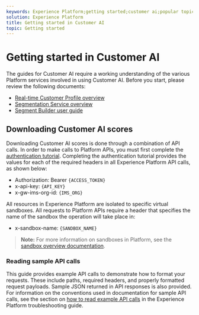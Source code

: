 ```yaml
---
keywords: Experience Platform;getting started;customer ai;popular topics
solution: Experience Platform
title: Getting started in Customer AI
topic: Getting started
---
```


# Getting started in Customer AI

The guides for Customer AI require a working understanding of the various Platform services involved in using Customer AI. Before you start, please review the following documents:

- [Real-time Customer Profile overview](../../rtcdp/overview.md)
- [Segmentation Service overview](../../segmentation/home.md)
- [Segment Builder user guide](../../segmentation/tutorials/create-a-segment.md)

## Downloading Customer AI scores

Downloading Customer AI scores is done through a combination of API calls. In order to make calls to Platform APIs, you must first complete the [authentication tutorial](../../tutorials/authentication.md). Completing the authentication tutorial provides the values for each of the required headers in all Experience Platform API calls, as shown below:

- Authorization: Bearer `{ACCESS_TOKEN}`
- x-api-key: `{API_KEY}`
- x-gw-ims-org-id: `{IMS_ORG}`

All resources in Experience Platform are isolated to specific virtual sandboxes. All requests to Platform APIs require a header that specifies the name of the sandbox the operation will take place in:

- x-sandbox-name: `{SANDBOX_NAME}`

> **Note:** For more information on sandboxes in Platform, see the [sandbox overview documentation](../../sandboxes/home.md). 

### Reading sample API calls

This guide provides example API calls to demonstrate how to format your requests. These include paths, required headers, and properly formatted request payloads. Sample JSON returned in API responses is also provided. For information on the conventions used in documentation for sample API calls, see the section on [how to read example API calls](../../landing/troubleshooting.md) in the Experience Platform troubleshooting guide.
